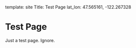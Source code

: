 template: site
Title: Test Page
lat_lon: 47.565161, -122.267328

# Test Page

Just a test page. Ignore.
